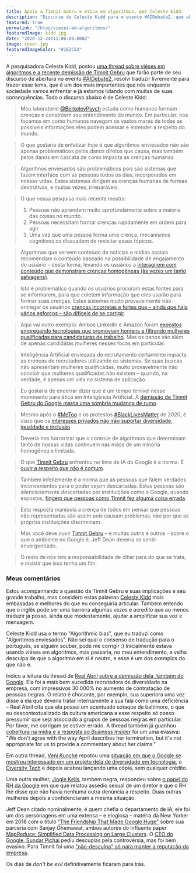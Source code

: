 ```yaml
---
title: Apoio a Timnit Gebru e ética em algoritmos, por Celeste Kidd
description: "Discurso de Celeste Kidd para o evento #AIDebate2, que aborda de frente uma das pautas mais importantes para a tecnologia"
featured: true
permalink: "/blog/vieses-em-algoritmos/"
featuredImage: kidd.jpg
date: "2020-12-24T11:06:00.000Z"
image: cover.jpg
featuredImageColor: "#1E2C54"
---
```


<p class="lead">A pesquisadora Celeste Kidd, postou <a href="https://twitter.com/celestekidd/status/1341936884767854593">uma thread sobre viéses em algoritmos e a recente demissão de Timnit Gebru</a> que farão parte de seu discurso de abertura no evento <a href="https://twitter.com/hashtag/AIDebate2">#AIDebate2</a>, resolvi traduzir livremente para trazer esse tema, que é um dos mais importantes que nós enquanto sociedade vamos enfrentar e já estamos lidando com muitas de suas consequências. Todo o discurso abaixo é de Celeste Kidd:</p>

>Meu laboratório [@BerkeleyPsych](https://twitter.com/BerkeleyPsych) estuda como humanos formam crenças e constrõem seu entendimento do mundo. Em particular, nos focamos em como humanos navegam os vastos mares de todas as possíveis informações eles podem acessar e entender a respeito do mundo.

>O que gostaria de enfatizar hoje é que algoritmos enviesados não são apenas problemáticos pelos danos diretos que causa, mas também pelos danos em cascata de como impacta as crenças humanas.

>Algoritmos enviesados são problemáticos pois são sistemas que fazem interface com as pessoas todos os dias, incorporados em nossas vidas. Estes sistemas dirigem as crenças humanas de formas destrutivas, e muitas vezes, irreparáveis.

>O que nossa pesquisa mais recente mostra:
> 1. Pessoas não aprendem muito aprofundamente sobre a maioria das coisas no mundo.
> 2. Pessoas necessitam formar crenças rapidamente em ordem para agir.
> 3. Uma vez que uma pessoa forma uma crença, mecanismos cognitivos os dissuadem de revisitar esses tópicos.

>Algoritmos que servem conteúdo de notícias e mídias sociais recomendam o conteúdo baseado na possibilidade de engajamento do usuário – desta forma, levando os usuários a [interagirem com conteúdo que demonstram crenças homogêneas (às vezes um tanto selvagens)](https://www.reuters.com/article/us-alphabet-google-research-focus-idUSKBN28X1CB).

>Isto é problemático quando os usuários procuram estas fontes para se informarem, para que coletem informação que eles usarão para formar suas crenças; Estes sistemas muito provavelmente irão entregar os usuários [crenças incorretas e fortes que – ainda que haja vários esforços – são difíceis de se corrigir](https://www.youtube.com/watch?v=MX5cqgUVkQE).

>Aqui vai outro exemplo: Ambos LinkedIn e Amazon foram [expostos empregando tecnologias que promoviam homens e filtrando mulheres qualificadas para candidaturas de trabalho](https://www.reuters.com/article/us-amazon-com-jobs-automation-insight/amazon-scraps-secret-ai-recruiting-tool-that-showed-bias-against-women-idUSKCN1MK08G). Mas os danos vão além de apenas candidatas mulheres nesses focos em particular.

>Inteligência Artificial enviesada de recrutamento certamente impacta as crenças de recrutadores utilizando os sistemas. Se suas buscas não apresentam mulheres qualificadas, muito provavelmente irão concluir que mulheres qualificadas não existem – quando, na verdade, é apenas um viés no sistema de aplicação.

>Eu gostaria de encerrar dizer que é um tempo terrível nesse mommento para ética em Inteligência Artificial. A [demissão de Timnit Gebru do Google marca uma sombria mudança de rumo](https://www.nytimes.com/2020/12/03/technology/google-researcher-timnit-gebru.html).

>Mesmo após o [#MeToo](https://twitter.com/hashtag/MeToo) e os protestos [#BlackLivesMatter](https://twitter.com/hashtag/BlackLivesMatter?src=hashtag_click) de 2020, é claro que os [interesses privados não irão suportar diversidade, igualdade e inclusão](https://techcrunch.com/2020/12/03/googles-co-lead-of-ethical-ai-team-says-she-was-fired-for-sending-an-email/).

>Deveria nos horrorizar que o controle de algoritmos que determinam tanto de nossas vidas continuem nas mãos de um minoria homogênea e limitada.

>O que [Timnit Gebru](https://twitter.com/timnitGebru) enfrentou no time de IA do Google é a norma. É [ouvir a respeito que não é comum](https://www.technologyreview.com/2020/12/16/1014634/google-ai-ethics-lead-timnit-gebru-tells-story/).

>Também infelizmente é a norma que as pessoas que falem verdades inconvenientes para o poder sejam descartadas. Estas pessoas são silenciosamente descartadas por instituições como o Google, quando expostos, [fingem que pessoas como Timnit fez alguma coisa errada](https://dynamic.uoregon.edu/jjf/institutionalbetrayal/).

>Esta resposta manipula a crença de todos em pensar que pessoas não representadas são assim pois causam problemas, não por que as próprias instituições discriminam.

>Mas você deve ouvir [Timnit Gebru](https://twitter.com/timnitGebru) – e muitas outris e outros - sobre o que o ambiente no Google é. Jeff Dean deveria se sentir envergonhado.

>O resto de nós tem a responsabilidade de olhar para do que se trata, e insistir que isso tenha um fim.

### Meus comentários

Estou acompanhando a questão da Timnit Gebru e suas implicações e seu grande trabalho, mas considero estas palavras [Celeste Kidd](https://www.kiddlab.com/) mais embasadas e melhores do que eu conseguiria articular. Também entendo que o inglês pode ser uma barreira algumas vezes e acredito que ao menos traduzir já posso, ainda que modestamente, ajudar a amplificar sua voz e mensagem.

Celeste Kidd usa o termo "Algorithmic bias", que eu traduzi como "Algoritmos enviesados". Não sei qual o consenso de tradução para o português, se alguém souber, pode me corrigir :) Inicialmente estava usando viéses em algoritmos, mas passaria, no meu entendimento, a velha desculpa de que o algoritmo em si é neutro, e esse é um dos exemplos do que não é.

Indico a leitura da thread de [Real Abril](https://twitter.com/RealAbril) [sobre a demissão dela, também do Google](https://twitter.com/RealAbril/status/1341135819487100928). Ela foi a mais bem sucedida recrutadora de diversidade na empresa, com impressivos 30.000% no aumento de contratação de pessoas negras. O relato é chocante, por exemplo, sua superiora uma vez disse a ela que deveria tratar internamente a sua fala como uma deficiência – Real Abril cita que ela possui um acentuado sotaque de baltimore, o que eu descontextualizado da cultura americana a esse respeito só posso pressumir que seja associado a grupos de pessoas negras em particular. Por favor, me corrigam se estiver errado. A thread também já guanhou [cobertura na mídia e a resposta ao Business Insider](https://www.businessinsider.com/google-fired-employee-diversity-recruiter-baltimore-accent-was-disability-2020-12) foi um uma evasiva: "We don't agree with the way April describes her termination, but it's not appropriate for us to provide a commentary about her claims."

Em outra thread, [Veni Kunche](https://twitter.com/venikunche) repotou uma [situação em que o Google se mostrou interessado em um projeto dela de diversidade em tecnologia](https://twitter.com/venikunche/status/1341844516576358402), o [Diversity Tech](https://twitter.com/DiversifyTechCo) e depois acabou lançando uma cópia, sem qualquer crédito.

Uma outra mulher, [Jingle Kells](https://twitter.com/justkelly_ok), também negra, respondeu sobre [o papel do RH da Google](https://twitter.com/justkelly_ok/status/1342162867261497345) em que que relatou assédio sexual de um diretor e que o RH lhe disse que não havia nenhuma outra denúncia a respeito. Duas outras mulheres depois a confidenciaram a mesma situação.

Jeff Dean citado nominalmente, é quem chefia o departamento de IA, ele foi um dos personagens em uma extensa – e elogiosa – matéria da New Yorker em 2018 com o título ["The Friendship That Made Google Huge"](https://www.newyorker.com/magazine/2018/12/10/the-friendship-that-made-google-huge/amp?__twitter_impression=true) sobre sua parceria com Sanjay Ghemawat, ambos autores do influente paper [MapReduce: Simplified Data Processing on Large Clusters](https://research.google/pubs/pub62/). O [CEO do Google, Sundar Pichai](https://www.theverge.com/2020/12/9/22165983/google-ceo-sundar-pichai-apology-timnit-gebru-exit) pediu descuplas pela controvérsia, mas foi bem evasivo. Para Timnit foi uma ["não-desculpa" só para manter a reputação da empresa](https://www.businessinsider.com/timnit-gebru-google-ceo-sundar-pichai-non-apology-ai-researcher-2020-12).

Os dias de _don't be evil_ definitivamente ficaram para trás.